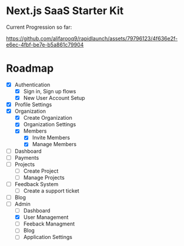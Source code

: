 # Next.js SaaS Starter Kit

Current Progression so far:

https://github.com/alifarooq9/rapidlaunch/assets/79796123/4f636e2f-e6ec-4fbf-be7e-b5a861c79904

# Roadmap

- [x] Authentication
  - [x] Sign in, Sign up flows
  - [x] New User Account Setup
- [x] Profile Settings
- [x] Organization
  - [x] Create Organization
  - [x] Organization Settings
  - [x] Members
    - [x] Invite Members
    - [x] Manage Members
- [ ] Dashboard
- [ ] Payments
- [ ] Projects
  - [ ] Create Project
  - [ ] Manage Projects
- [ ] Feedback System
  - [ ] Create a support ticket
- [ ] Blog
- [ ] Admin
  - [ ] Dashboard
  - [x] User Management
  - [ ] Feeback Managment
  - [ ] Blog
  - [ ] Application Settings

